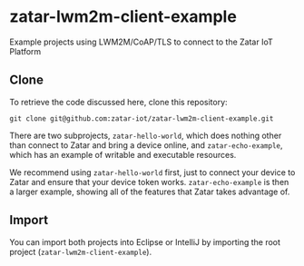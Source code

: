 # zatar-lwm2m-client-example
Example projects using LWM2M/CoAP/TLS to connect to the Zatar IoT Platform

## Clone
To retrieve the code discussed here, clone this repository:
```
git clone git@github.com:zatar-iot/zatar-lwm2m-client-example.git
```

There are two subprojects, ```zatar-hello-world```, which does nothing other than connect to Zatar and bring a device online, and ```zatar-echo-example```, which has an example of writable and executable resources.

We recommend using ```zatar-hello-world``` first, just to connect your device to Zatar and ensure that your device token works. ```zatar-echo-example``` is then a larger example, showing all of the features that Zatar takes advantage of.

## Import
You can import both projects into Eclipse or IntelliJ by importing the root project (```zatar-lwm2m-client-example```).
